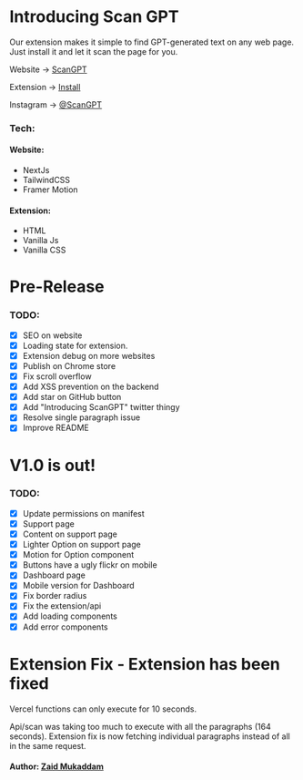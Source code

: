 # Introducing Scan GPT

Our extension makes it simple to find GPT-generated text on any web page. Just install it and let it scan the page for you.

Website → [ ScanGPT ](https://scangpt.space)

Extension → [ Install ](https://chrome.google.com/webstore/detail/scangpt/goaaajgmfpnfebljepkcdmlmjfpeamko)

Instagram → [ @ScanGPT ](https://instagram.com/scangpt)

### Tech:

#### Website:

- NextJs
- TailwindCSS
- Framer Motion

#### Extension:

- HTML
- Vanilla Js
- Vanilla CSS

# Pre-Release

### TODO:

- [x] SEO on website
- [x] Loading state for extension.
- [x] Extension debug on more websites
- [x] Publish on Chrome store
- [x] Fix scroll overflow
- [x] Add XSS prevention on the backend
- [x] Add star on GitHub button
- [x] Add "Introducing ScanGPT" twitter thingy
- [x] Resolve single paragraph issue
- [x] Improve README

# V1.0 is out!

### TODO:

- [x] Update permissions on manifest
- [x] Support page
- [x] Content on support page
- [x] Lighter Option on support page
- [x] Motion for Option component
- [x] Buttons have a ugly flickr on mobile
- [x] Dashboard page
- [x] Mobile version for Dashboard
- [x] Fix border radius
- [x] Fix the extension/api
- [x] Add loading components
- [x] Add error components

# Extension Fix - Extension has been fixed

Vercel functions can only execute for 10 seconds.

Api/scan was taking too much to execute with all the paragraphs (164 seconds).
Extension fix is now fetching individual paragraphs instead of all in the same request.

#### Author: [ Zaid Mukaddam ](https://github.com/zaidmukaddam)
